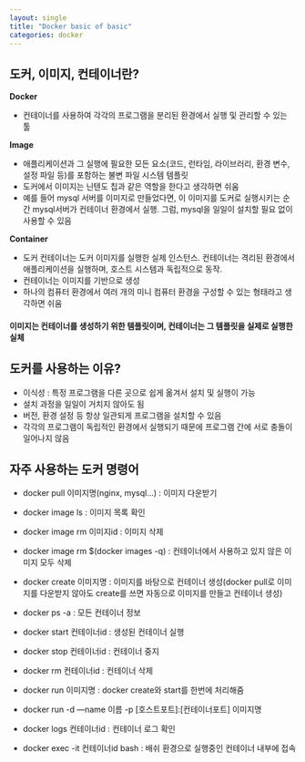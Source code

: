 ```yaml
---
layout: single
title: "Docker basic of basic"
categories: docker
---
```


## 도커, 이미지, 컨테이너란?

**Docker**

- 컨테이너를 사용하여 각각의 프로그램을 분리된 환경에서 실행 및 관리할 수 있는 툴

**Image**

- 애플리케이션과 그 실행에 필요한 모든 요소(코드, 런타임, 라이브러리, 환경 변수, 설정 파일 등)를 포함하는 불변 파일 시스템 템플릿
- 도커에서 이미지는 닌텐도 칩과 같은 역할을 한다고 생각하면 쉬움
- 예를 들어 mysql 서버를 이미지로 만들었다면, 이 이미지를 도커로 실행시키는 순간 mysql서버가 컨테이너 환경에서 실행. 그럼, mysql을 일일이 설치할 필요 없이 사용할 수 있음

**Container**

- 도커 컨테이너는 도커 이미지를 실행한 실제 인스턴스. 컨테이너는 격리된 환경에서 애플리케이션을 실행하며, 호스트 시스템과 독립적으로 동작.
- 컨테이너는 이미지를 기반으로 생성
- 하나의 컴퓨터 환경에서 여러 개의 미니 컴퓨터 환경을 구성할 수 있는 형태라고 생각하면 쉬움

#### 이미지는 컨테이너를 생성하기 위한 템플릿이며, 컨테이너는 그 템플릿을 실제로 실행한 실체

## 도커를 사용하는 이유? 

- 이식성 : 특정 프로그램을 다른 곳으로 쉽게 옮겨서 설치 및 실행이 가능
- 설치 과정을 일일이 거치지 않아도 됨
- 버전, 환경 설정 등 항상 일관되게 프로그램을 설치할 수 있음
- 각각의 프로그램이 독립적인 환경에서 실행되기 때문에 프로그램 간에 서로 충돌이 일어나지 않음

## 자주 사용하는 도커 명령어

- docker pull 이미지명(nginx, mysql...) : 이미지 다운받기
- docker image ls : 이미지 목록 확인
- docker image rm 이미지id : 이미지 삭제
- docker image rm $(docker images -q) : 컨테이너에서 사용하고 있지 않은 이미지 모두 삭제

- docker create 이미지명 : 이미지를 바탕으로 컨테이너 생성(docker pull로 이미지를 다운받지 않아도 create를 쓰면 자동으로 이미지를 만들고 컨테이너 생성)
- docker ps -a : 모든 컨테이너 정보
- docker start 컨테이너id : 생성된 컨테이너 실행

- docker stop 컨테이너id : 컨테이너 중지
- docker rm 컨테이너id : 컨테이너 삭제

- docker run 이미지명 : docker create와 start를 한번에 처리해줌
- docker run -d —name 이름 -p [호스트포트]:[컨테이너포트] 이미지명
- docker logs 컨테이너id : 컨테이너 로그 확인

- docker exec -it 컨테이너id bash : 배쉬 환경으로 실행중인 컨테이너 내부에 접속
